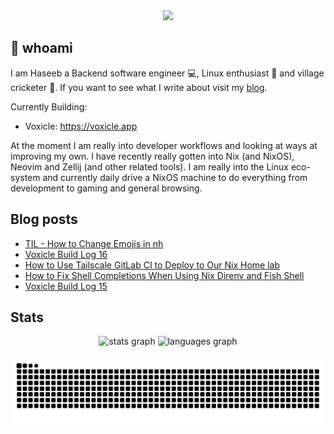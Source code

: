 <div align="center">
  <img height="150" src="https://gitlab.com/uploads/-/system/project/avatar/40020538/37decf44c034050aa85e287982dfc91d5841db78_1_.png"  />
</div>

## 👋 whoami

I am Haseeb a Backend software engineer 💻, Linux enthusiast 🐧 and village cricketer 🏏.
If you want to see what I write about visit my [blog](https://haseebmajid.dev/posts).

Currently Building:

- Voxicle: https://voxicle.app

At the moment I am really into developer workflows and looking at ways at improving my own. I have recently really
gotten into Nix (and NixOS), Neovim and Zellij (and other related tools). I am really into the Linux eco-system
and currently daily drive a NixOS machine to do everything from development to gaming and general browsing.

## Blog posts
<!-- BLOG-POST-LIST:START -->
- [TIL - How to Change Emojis in nh](https://haseebmajid.dev/posts/2025-08-10-til-how-to-change-emojis-in-nh/)
- [Voxicle Build Log 16](https://haseebmajid.dev/posts/2025-07-07-voxicle-build-log-16/)
- [How to Use Tailscale GitLab CI to Deploy to Our Nix Home lab](https://haseebmajid.dev/posts/2025-07-10-how-to-use-tailscale-gitlab-ci-to-deploy-to-our-nix-homelab/)
- [How to Fix Shell Completions When Using Nix Direnv and Fish Shell](https://haseebmajid.dev/posts/2025-07-02-how-to-fix-shell-completions-when-using-nix-direnv/)
- [Voxicle Build Log 15](https://haseebmajid.dev/posts/2025-06-23-voxicle-build-log-15/)
<!-- BLOG-POST-LIST:END -->

## Stats

<div align="center">
  <img src="https://github-readme-stats.vercel.app/api?username=hmajid2301&hide_title=false&hide_rank=false&show_icons=true&include_all_commits=true&count_private=true&disable_animations=false&theme=dracula&locale=en&hide_border=false" height="150" alt="stats graph"  />
  <img src="https://github-readme-stats.vercel.app/api/top-langs?username=hmajid2301&locale=en&hide_title=false&layout=compact&card_width=320&langs_count=5&theme=dracula&hide_border=false" height="150" alt="languages graph"  />
</div>

<br clear="both">

<img src="https://raw.githubusercontent.com/hmajid2301/hmajid2301/output/snake.svg" alt="Snake animation" />

